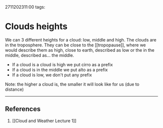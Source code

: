 2711202311:00
tags: 
# Clouds heights
We can 3 different heights for a cloud: low, middle and high.
The clouds are in the troposphere.
They can be close to the [[tropopause]], where we would describe them as high, close to earth, described as low or the in the middle, described as... the middle.

- If a cloud is a cloud is high we put cirro as a prefix
- If a cloud is in the middle we put alto as a prefix
- If a cloud is low, we don't put any prefix

Note: the higher a cloud is, the smaller it will look like for us (due to distance)

---
## References
1. [[Cloud and Weather Lecture 1]]